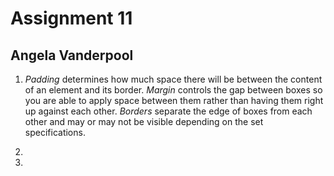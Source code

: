 # Assignment 11
## Angela Vanderpool

1. *Padding* determines how much space there will be between the content of an element and its border. *Margin* controls the gap between boxes so you are able to apply space between them rather than having them right up against each other. *Borders* separate the edge of boxes from each other and may or may not be visible depending on the set specifications.

2. <!-- Insert image of sketch -->

3. <!-- Work cycle summary -->
